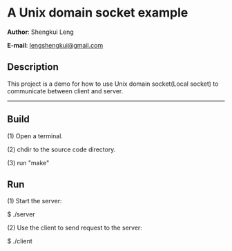 A Unix domain socket example
==============================
**Author**: Shengkui Leng

**E-mail**: lengshengkui@gmail.com


Description
-----------
This project is a demo for how to use Unix domain socket(Local socket) to
communicate between client and server.

* * *

Build
-----------
(1) Open a terminal.

(2) chdir to the source code directory.

(3) run "make"


Run
-----------
(1) Start the server:

  $ ./server

(2) Use the client to send request to the server:

  $ ./client

